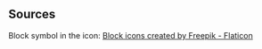 ## Sources

Block symbol in the icon: 
[Block icons created by Freepik - Flaticon](https://www.flaticon.com/premium-icon/block_2550410)